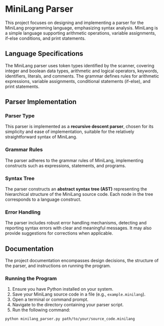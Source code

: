 # MiniLang Parser

This project focuses on designing and implementing a parser for the MiniLang programming language, emphasizing syntax analysis. MiniLang is a simple language supporting arithmetic operations, variable assignments, if-else conditions, and print statements.

## Language Specifications

The MiniLang parser uses token types identified by the scanner, covering integer and boolean data types, arithmetic and logical operators, keywords, identifiers, literals, and comments. The grammar defines rules for arithmetic expressions, variable assignments, conditional statements (if-else), and print statements.

## Parser Implementation

### Parser Type

This parser is implemented as a **recursive descent parser**, chosen for its simplicity and ease of implementation, suitable for the relatively straightforward syntax of MiniLang.

### Grammar Rules

The parser adheres to the grammar rules of MiniLang, implementing constructs such as expressions, statements, and programs.

### Syntax Tree

The parser constructs an **abstract syntax tree (AST)** representing the hierarchical structure of the MiniLang source code. Each node in the tree corresponds to a language construct.

### Error Handling

The parser includes robust error handling mechanisms, detecting and reporting syntax errors with clear and meaningful messages. It may also provide suggestions for corrections when applicable.

## Documentation

The project documentation encompasses design decisions, the structure of the parser, and instructions on running the program.

### Running the Program

1. Ensure you have Python installed on your system.
2. Save your MiniLang source code in a file (e.g., `example.minilang`).
3. Open a terminal or command prompt.
4. Navigate to the directory containing your parser script.
5. Run the following command:

```bash
python minilang_parser.py path/to/your/source_code.minilang
